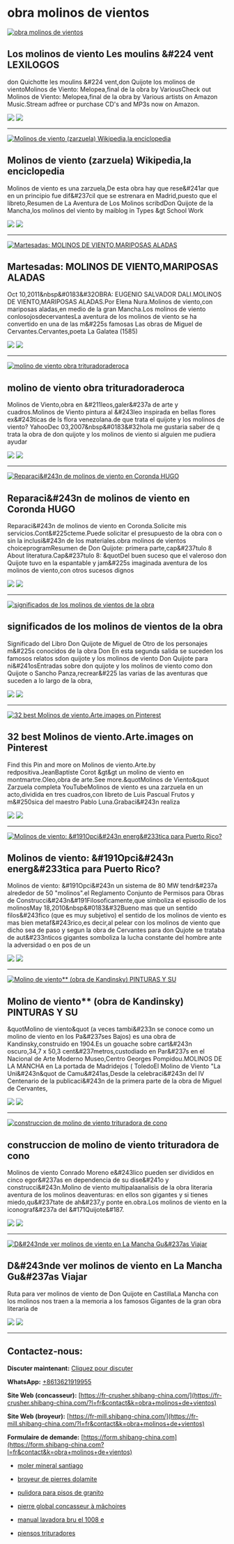 # obra molinos de vientos

<a href="https://swt.shibang-china.com/?l=fr&img&k=obra+molinos+de+vientos" target="_blank">![obra molinos de vientos](http://static.shibang-china.com/all-800x300/1124.jpg)</a>

## Los molinos de viento Les moulins &#224 vent LEXILOGOS
don Quichotte les moulins &#224 vent,don Quijote los molinos de vientoMolinos de Viento: Melopea,final de la obra by VariousCheck out Molinos de Viento: Melopea,final de la obra by Various artists on Amazon Music.Stream adfree or purchase CD's and MP3s now on Amazon.


<a href="https://whatsapp.shibangsoft.com/WhatsApp.php" target="_blank" title="WhatsApp">![](http://static.shibang-china.com/icon/whatsapp.png)</a> <a href="https://swt.shibang-china.com/?l=fr&icon&k=obra+molinos+de+vientos" target="_blank">![](http://static.shibang-china.com/icon/chat-fr.png)</a>

---

<a href="https://swt.shibang-china.com/?l=fr&img&k=obra+molinos+de+vientos" target="_blank">![Molinos de viento (zarzuela) Wikipedia,la enciclopedia](http://static.shibang-china.com/all-800x300/503.jpg)</a>

## Molinos de viento (zarzuela) Wikipedia,la enciclopedia
Molinos de viento es una zarzuela,De esta obra hay que rese&#241ar que en un principio fue dif&#237cil que se estrenara en Madrid,puesto que el libreto,Resumen de La Aventura de Los Molinos scribdDon Quijote de la Mancha,los molinos del viento by maiblog in Types &gt School Work


<a href="https://whatsapp.shibangsoft.com/WhatsApp.php" target="_blank" title="WhatsApp">![](http://static.shibang-china.com/icon/whatsapp.png)</a> <a href="https://swt.shibang-china.com/?l=fr&icon&k=obra+molinos+de+vientos" target="_blank">![](http://static.shibang-china.com/icon/chat-fr.png)</a>

---

<a href="https://swt.shibang-china.com/?l=fr&img&k=obra+molinos+de+vientos" target="_blank">![Martesadas: MOLINOS DE VIENTO,MARIPOSAS ALADAS](http://static.shibang-china.com/all-800x300/93.jpg)</a>

## Martesadas: MOLINOS DE VIENTO,MARIPOSAS ALADAS
Oct 10,2011&nbsp&#0183&#32OBRA: EUGENIO SALVADOR DALI.MOLINOS DE VIENTO,MARIPOSAS ALADAS.Por Elena Nura.Molinos de viento,con mariposas aladas,en medio de la gran Mancha.Los molinos de viento conlosojosdecervantesLa aventura de los molinos de viento se ha convertido en una de las m&#225s famosas Las obras de Miguel de Cervantes.Cervantes,poeta La Galatea (1585)


<a href="https://whatsapp.shibangsoft.com/WhatsApp.php" target="_blank" title="WhatsApp">![](http://static.shibang-china.com/icon/whatsapp.png)</a> <a href="https://swt.shibang-china.com/?l=fr&icon&k=obra+molinos+de+vientos" target="_blank">![](http://static.shibang-china.com/icon/chat-fr.png)</a>

---

<a href="https://swt.shibang-china.com/?l=fr&img&k=obra+molinos+de+vientos" target="_blank">![molino de viento obra trituradoraderoca](http://static.shibang-china.com/all-800x300/278.jpg)</a>

## molino de viento obra trituradoraderoca
Molinos de Viento,obra en &#211leos,galer&#237a de arte y cuadros.Molinos de Viento pintura al &#243leo inspirada en bellas flores ex&#243ticas de ls flora venezolana.de que trata el quijote y los molinos de viento? YahooDec 03,2007&nbsp&#0183&#32hola me gustaria saber de q trata la obra de don quijote y los molinos de viento si alguien me pudiera ayudar


<a href="https://whatsapp.shibangsoft.com/WhatsApp.php" target="_blank" title="WhatsApp">![](http://static.shibang-china.com/icon/whatsapp.png)</a> <a href="https://swt.shibang-china.com/?l=fr&icon&k=obra+molinos+de+vientos" target="_blank">![](http://static.shibang-china.com/icon/chat-fr.png)</a>

---

<a href="https://swt.shibang-china.com/?l=fr&img&k=obra+molinos+de+vientos" target="_blank">![Reparaci&#243n de molinos de viento en Coronda HUGO](http://static.shibang-china.com/all-800x300/1295.jpg)</a>

## Reparaci&#243n de molinos de viento en Coronda HUGO
Reparaci&#243n de molinos de viento en Coronda.Solicite mis servicios.Cont&#225cteme.Puede solicitar el presupuesto de la obra con o sin la inclusi&#243n de los materiales.obra molinos de vientos choiceprogramResumen de Don Quijote: primera parte,cap&#237tulo 8 About literatura.Cap&#237tulo 8: &quotDel buen suceso que el valeroso don Quijote tuvo en la espantable y jam&#225s imaginada aventura de los molinos de viento,con otros sucesos dignos


<a href="https://whatsapp.shibangsoft.com/WhatsApp.php" target="_blank" title="WhatsApp">![](http://static.shibang-china.com/icon/whatsapp.png)</a> <a href="https://swt.shibang-china.com/?l=fr&icon&k=obra+molinos+de+vientos" target="_blank">![](http://static.shibang-china.com/icon/chat-fr.png)</a>

---

<a href="https://swt.shibang-china.com/?l=fr&img&k=obra+molinos+de+vientos" target="_blank">![significados de los molinos de vientos de la obra](http://static.shibang-china.com/all-800x300/1103.jpg)</a>

## significados de los molinos de vientos de la obra
Significado del Libro Don Quijote de Miguel de Otro de los personajes m&#225s conocidos de la obra Don En esta segunda salida se suceden los famosos relatos sdon quijote y los molinos de viento Don Quijote para ni&#241osEntradas sobre don quijote y los molinos de viento como don Quijote o Sancho Panza,recrear&#225 las varias de las aventuras que suceden a lo largo de la obra,


<a href="https://whatsapp.shibangsoft.com/WhatsApp.php" target="_blank" title="WhatsApp">![](http://static.shibang-china.com/icon/whatsapp.png)</a> <a href="https://swt.shibang-china.com/?l=fr&icon&k=obra+molinos+de+vientos" target="_blank">![](http://static.shibang-china.com/icon/chat-fr.png)</a>

---

<a href="https://swt.shibang-china.com/?l=fr&img&k=obra+molinos+de+vientos" target="_blank">![32 best Molinos de viento.Arte.images on Pinterest](http://static.shibang-china.com/all-800x300/296.jpg)</a>

## 32 best Molinos de viento.Arte.images on Pinterest
Find this Pin and more on Molinos de viento.Arte.by redpositiva.JeanBaptiste Corot &gt&gt un molino de viento en montmartre.Oleo,obra de arte.See more.&quotMolinos de Viento&quot Zarzuela completa YouTubeMolinos de viento es una zarzuela en un acto,dividida en tres cuadros,con libreto de Luis Pascual Frutos y m&#250sica del maestro Pablo Luna.Grabaci&#243n realiza


<a href="https://whatsapp.shibangsoft.com/WhatsApp.php" target="_blank" title="WhatsApp">![](http://static.shibang-china.com/icon/whatsapp.png)</a> <a href="https://swt.shibang-china.com/?l=fr&icon&k=obra+molinos+de+vientos" target="_blank">![](http://static.shibang-china.com/icon/chat-fr.png)</a>

---

<a href="https://swt.shibang-china.com/?l=fr&img&k=obra+molinos+de+vientos" target="_blank">![Molinos de viento: &#191Opci&#243n energ&#233tica para Puerto Rico?](http://static.shibang-china.com/all-800x300/1177.jpg)</a>

## Molinos de viento: &#191Opci&#243n energ&#233tica para Puerto Rico?
Molinos de viento: &#191Opci&#243n un sistema de 80 MW tendr&#237a alrededor de 50 "molinos".el Reglamento Conjunto de Permisos para Obras de Construcci&#243n&#191Filosoficamente,que simboliza el episodio de los molinosMay 18,2010&nbsp&#0183&#32Bueno mas que un sentido filos&#243fico (que es muy subjetivo) el sentido de los molinos de viento es mas bien metaf&#243rico,es decir,al pelear con los molinos de viento que dicho sea de paso y segun la obra de Cervantes para don Qujote se trataba de aut&#233nticos gigantes somboliza la lucha constante del hombre ante la adversidad o en pos de un


<a href="https://whatsapp.shibangsoft.com/WhatsApp.php" target="_blank" title="WhatsApp">![](http://static.shibang-china.com/icon/whatsapp.png)</a> <a href="https://swt.shibang-china.com/?l=fr&icon&k=obra+molinos+de+vientos" target="_blank">![](http://static.shibang-china.com/icon/chat-fr.png)</a>

---

<a href="https://swt.shibang-china.com/?l=fr&img&k=obra+molinos+de+vientos" target="_blank">![Molino de viento** (obra de Kandinsky) PINTURAS Y SU](http://static.shibang-china.com/all-800x300/43.jpg)</a>

## Molino de viento** (obra de Kandinsky) PINTURAS Y SU
&quotMolino de viento&quot (a veces tambi&#233n se conoce como un molino de viento en los Pa&#237ses Bajos) es una obra de Kandinsky,construido en 1904.Es un gouache sobre cart&#243n oscuro,34,7 x 50,3 cent&#237metros,custodiado en Par&#237s en el Nacional de Arte Moderno Museo,Centro Georges Pompidou.MOLINOS DE LA MANCHA en La portada de Madridejos ( ToledoEl Molino de Viento "La Uni&#243n&quot de Camu&#241as,Desde la celebraci&#243n del IV Centenario de la publicaci&#243n de la primera parte de la obra de Miguel de Cervantes,


<a href="https://whatsapp.shibangsoft.com/WhatsApp.php" target="_blank" title="WhatsApp">![](http://static.shibang-china.com/icon/whatsapp.png)</a> <a href="https://swt.shibang-china.com/?l=fr&icon&k=obra+molinos+de+vientos" target="_blank">![](http://static.shibang-china.com/icon/chat-fr.png)</a>

---

<a href="https://swt.shibang-china.com/?l=fr&img&k=obra+molinos+de+vientos" target="_blank">![construccion de molino de viento trituradora de cono](http://static.shibang-china.com/all-800x300/332.jpg)</a>

## construccion de molino de viento trituradora de cono
Molinos de viento Conrado Moreno e&#243lico pueden ser divididos en cinco egor&#237as en dependencia de su dise&#241o y construcci&#243n.Molino de viento multipalaanalisis de la obra literaria aventura de los molinos deaventuras: en ellos son gigantes y si tienes miedo,qu&#237tate de ah&#237,y ponte en.obra.Los molinos de viento en la iconograf&#237a del &#171Quijote&#187.


<a href="https://whatsapp.shibangsoft.com/WhatsApp.php" target="_blank" title="WhatsApp">![](http://static.shibang-china.com/icon/whatsapp.png)</a> <a href="https://swt.shibang-china.com/?l=fr&icon&k=obra+molinos+de+vientos" target="_blank">![](http://static.shibang-china.com/icon/chat-fr.png)</a>

---

<a href="https://swt.shibang-china.com/?l=fr&img&k=obra+molinos+de+vientos" target="_blank">![D&#243nde ver molinos de viento en La Mancha Gu&#237as Viajar](http://static.shibang-china.com/all-800x300/342.jpg)</a>

## D&#243nde ver molinos de viento en La Mancha Gu&#237as Viajar
Ruta para ver molinos de viento de Don Quijote en CastillaLa Mancha con los molinos nos traen a la memoria a los famosos Gigantes de la gran obra literaria de

<a href="https://whatsapp.shibangsoft.com/WhatsApp.php" target="_blank" title="WhatsApp">![](http://static.shibang-china.com/icon/whatsapp.png)</a> <a href="https://swt.shibang-china.com/?l=fr&icon&k=obra+molinos+de+vientos" target="_blank">![](http://static.shibang-china.com/icon/chat-fr.png)</a>

---
## Contactez-nous:

**Discuter maintenant:** [Cliquez pour discuter](https://swt.shibang-china.com?l=fr&contact&k=obra+molinos+de+vientos)

**WhatsApp:**  [+8613621919955](https://whatsapp.shibangsoft.com/WhatsApp.php)

**Site Web (concasseur):** [https://fr-crusher.shibang-china.com/](https://fr-crusher.shibang-china.com/?l=fr&contact&k=obra+molinos+de+vientos)

**Site Web (broyeur):** [https://fr-mill.shibang-china.com/](https://fr-mill.shibang-china.com/?l=fr&contact&k=obra+molinos+de+vientos)

**Formulaire de demande:** [https://form.shibang-china.com](https://form.shibang-china.com?l=fr&contact&k=obra+molinos+de+vientos)

* [moler mineral santiago](../64/moler%20mineral%20santiago.md)

* [broyeur de pierres dolamite](../61/broyeur%20de%20pierres%20dolamite.md)

* [pulidora para pisos de granito](../62/pulidora%20para%20pisos%20de%20granito.md)

* [pierre global concasseur à mâchoires](../61/pierre%20global%20concasseur%20%C3%A0%20m%C3%A2choires.md)

* [manual lavadora bru el 1008 e](../65/manual%20lavadora%20bru%20el%201008%20e.md)

* [piensos trituradores](../62/piensos%20trituradores.md)
